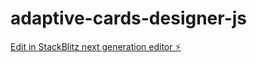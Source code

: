 # adaptive-cards-designer-js

[Edit in StackBlitz next generation editor ⚡️](https://stackblitz.com/~/github.com/bbesli/adaptive-cards-designer-js)